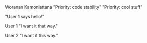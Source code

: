 Woranan Kamonlattana
"Priority: code stability"
"Priority: cool stuff" 

"User 1 says hello!" 

User 1
"I want it that way." 

User 2
"I want it this way." 

